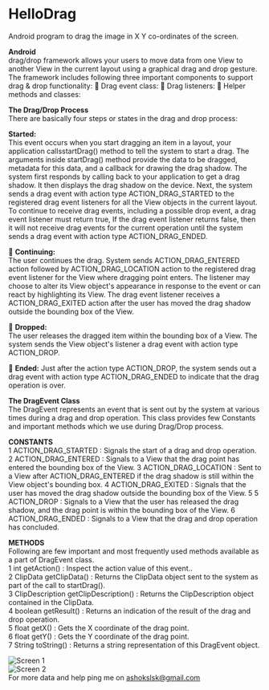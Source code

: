HelloDrag
=========

Android program to drag the image in X Y co-ordinates of the screen.


**Android**  
drag/drop framework allows your users to move data from one View to another View in the current
layout using a graphical drag and drop gesture. The framework includes following three important components 
to support drag & drop functionality:
 Drag event class: 
 Drag listeners: 
 Helper methods and classes:

**The Drag/Drop Process**  
There are basically four steps or states in the drag and drop process:  

**Started:**  
This event occurs when you start dragging an item in a layout, your application callsstartDrag() 
method to tell the system to start a drag. The arguments inside startDrag() method provide the data to be dragged,
metadata for this data, and a callback for drawing the drag shadow. 
The system first responds by calling back to your application to get a drag shadow. 
It then displays the drag shadow on the device. Next, the system sends a drag event with action
type ACTION_DRAG_STARTED to the registered drag event listeners for all the View objects in the current layout. 
To continue to receive drag events, including a possible drop event, a drag event listener must return true, 
If the drag event listener returns false, then it will not receive drag events for the current operation until the 
system sends a drag event with action type ACTION_DRAG_ENDED.
  
 **Continuing:**    
The user continues the drag. System sends ACTION_DRAG_ENTERED action followed by ACTION_DRAG_LOCATION action 
to the registered drag event listener for the View where dragging point enters. 
The listener may choose to alter its View object's appearance in response to the event or can react by highlighting its View.
The drag event listener receives a ACTION_DRAG_EXITED action after the user has moved the drag shadow outside the 
bounding box of the View.

 **Dropped:**   
The user releases the dragged item within the bounding box of a View. 
The system sends the View object's listener a drag event with action type ACTION_DROP.

 **Ended:** 
Just after the action type ACTION_DROP, the system sends out a drag event with action type ACTION_DRAG_ENDED
to indicate that the drag operation is over.


**The DragEvent Class**  
The DragEvent represents an event that is sent out by the system at various times during a drag and drop operation. 
This class provides few Constants and important methods which we use during Drag/Drop process.

**CONSTANTS**  
1 ACTION_DRAG_STARTED : Signals the start of a drag and drop operation.
2 ACTION_DRAG_ENTERED : Signals to a View that the drag point has entered the bounding box of the View.
3 ACTION_DRAG_LOCATION : Sent to a View after ACTION_DRAG_ENTERED if the drag shadow is still within the View object's bounding box.
4 ACTION_DRAG_EXITED   :  Signals that the user has moved the drag shadow outside the bounding box of the View. 5
5 ACTION_DROP :  Signals to a View that the user has released the drag shadow, and the drag point is within the bounding box of the View.
6 ACTION_DRAG_ENDED :  Signals to a View that the drag and drop operation has concluded.

**METHODS**   
Following are few important and most frequently used methods available as a part of DragEvent class.  
1 int getAction() : Inspect the action value of this event..  
2 ClipData getClipData() : Returns the ClipData object sent to the system as part of the call to startDrag().  
3 ClipDescription getClipDescription() : Returns the ClipDescription object contained in the ClipData.  
4 boolean getResult() : Returns an indication of the result of the drag and drop operation.  
5 float getX()     :   Gets the X coordinate of the drag point.  
6 float getY()     :    Gets the Y coordinate of the drag point.  
7 String toString()   :   Returns a string representation of this DragEvent object.  

![Screen 1](https://github.com/ashokslsk/HelloDrag/blob/master/HelloDrag/Screens/Screen%201.png)  
![Screen 2](https://github.com/ashokslsk/HelloDrag/blob/master/HelloDrag/Screens/Screen%202.png)  
For more data and help ping me on 
ashokslsk@gmail.com

